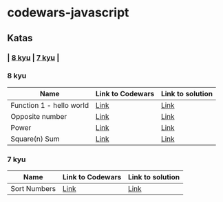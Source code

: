 # codewars-javascript

## Katas


### | [8 kyu](#8-kyu) | [7 kyu](#7-kyu) |

### 8 kyu

| Name                                                       | Link to Codewars                                               | Link to solution                                                                      |
|------------------------------------------------------------|----------------------------------------------------------------|---------------------------------------------------------------------------------------|
| Function 1 - hello world                                 | [Link](https://www.codewars.com/kata/523b4ff7adca849afe000035) | [Link](./src/kyu8/function1helloworld.js)          |
| Opposite number            | [Link](https://www.codewars.com/kata/56dec885c54a926dcd001095)            | [Link](./src/kyu8/sortnumbers.js)          |
| Power            | [Link](https://www.codewars.com/kata/562926c855ca9fdc4800005b)            | [Link](./src/kyu8/power.js)          |
| Square(n) Sum                                              | [Link](https://www.codewars.com/kata/515e271a311df0350d00000f) | [Link](./src/kyu8/squarnsum.js)                                          |

### 7 kyu

| Name                                         | Link to Codewars                                                          | Link to solution                                                       |
|----------------------------------------------|---------------------------------------------------------------------------|------------------------------------------------------------------------|
| Sort Numbers            | [Link](https://www.codewars.com/kata/5174a4c0f2769dd8b1000003)            | [Link](./src/kyu7/sortnumbers.js)          |
